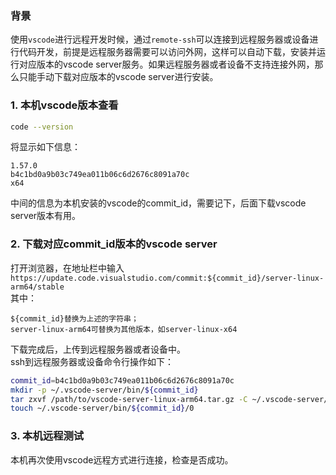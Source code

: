 
### 背景          
使用`vscode`进行远程开发时候，通过`remote-ssh`可以连接到远程服务器或设备进行代码开发，前提是远程服务器需要可以访问外网，这样可以自动下载，安装并运行对应版本的vscode server服务。如果远程服务器或者设备不支持连接外网，那么只能手动下载对应版本的vscode server进行安装。          
### 1. 本机vscode版本查看          
```sh
code --version
```          
将显示如下信息：
```
1.57.0
b4c1bd0a9b03c749ea011b06c6d2676c8091a70c
x64
```          
中间的信息为本机安装的vscode的commit_id，需要记下，后面下载vscode server版本有用。          

### 2. 下载对应commit_id版本的vscode server       
打开浏览器，在地址栏中输入 `https://update.code.visualstudio.com/commit:${commit_id}/server-linux-arm64/stable`   
其中： 
```
${commit_id}替换为上述的字符串；        
server-linux-arm64可替换为其他版本，如server-linux-x64
```          
下载完成后，上传到远程服务器或者设备中。          
ssh到远程服务器或设备命令行操作如下：          
```sh
commit_id=b4c1bd0a9b03c749ea011b06c6d2676c8091a70c
mkdir -p ~/.vscode-server/bin/${commit_id}
tar zxvf /path/to/vscode-server-linux-arm64.tar.gz -C ~/.vscode-server/bin/${commit_id} --strip 1
touch ~/.vscode-server/bin/${commit_id}/0
```

### 3. 本机远程测试
本机再次使用vscode远程方式进行连接，检查是否成功。
